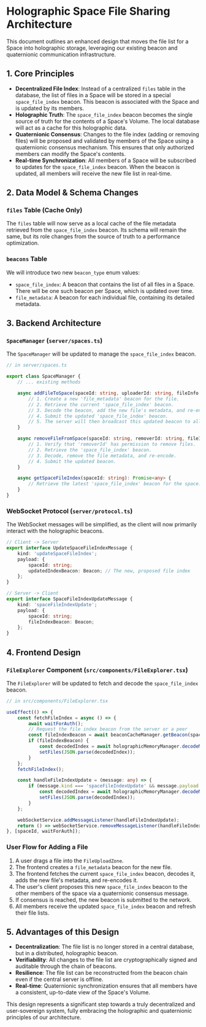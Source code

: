 # Holographic Space File Sharing Architecture

This document outlines an enhanced design that moves the file list for a Space into holographic storage, leveraging our existing beacon and quaternionic communication infrastructure.

## 1. Core Principles

*   **Decentralized File Index**: Instead of a centralized `files` table in the database, the list of files in a Space will be stored in a special `space_file_index` beacon. This beacon is associated with the Space and is updated by its members.
*   **Holographic Truth**: The `space_file_index` beacon becomes the single source of truth for the contents of a Space's Volume. The local database will act as a cache for this holographic data.
*   **Quaternionic Consensus**: Changes to the file index (adding or removing files) will be proposed and validated by members of the Space using a quaternionic consensus mechanism. This ensures that only authorized members can modify the Space's contents.
*   **Real-time Synchronization**: All members of a Space will be subscribed to updates for the `space_file_index` beacon. When the beacon is updated, all members will receive the new file list in real-time.

## 2. Data Model & Schema Changes

### `files` Table (Cache Only)

The `files` table will now serve as a local cache of the file metadata retrieved from the `space_file_index` beacon. Its schema will remain the same, but its role changes from the source of truth to a performance optimization.

### `beacons` Table

We will introduce two new `beacon_type` enum values:

*   `space_file_index`: A beacon that contains the list of all files in a Space. There will be one such beacon per Space, which is updated over time.
*   `file_metadata`: A beacon for each individual file, containing its detailed metadata.

## 3. Backend Architecture

### `SpaceManager` (`server/spaces.ts`)

The `SpaceManager` will be updated to manage the `space_file_index` beacon.

```typescript
// in server/spaces.ts

export class SpaceManager {
    // ... existing methods

    async addFileToSpace(spaceId: string, uploaderId: string, fileInfo: { ... }): Promise<void> {
        // 1. Create a new 'file_metadata' beacon for the file.
        // 2. Retrieve the current 'space_file_index' beacon.
        // 3. Decode the beacon, add the new file's metadata, and re-encode it.
        // 4. Submit the updated 'space_file_index' beacon.
        // 5. The server will then broadcast this updated beacon to all space members.
    }

    async removeFileFromSpace(spaceId: string, removerId: string, fileId: string): Promise<void> {
        // 1. Verify that 'removerId' has permission to remove files.
        // 2. Retrieve the 'space_file_index' beacon.
        // 3. Decode, remove the file metadata, and re-encode.
        // 4. Submit the updated beacon.
    }

    async getSpaceFileIndex(spaceId: string): Promise<any> {
        // Retrieve the latest 'space_file_index' beacon for the space.
    }
}
```

### WebSocket Protocol (`server/protocol.ts`)

The WebSocket messages will be simplified, as the client will now primarily interact with the holographic beacons.

```typescript
// Client -> Server
export interface UpdateSpaceFileIndexMessage {
    kind: 'updateSpaceFileIndex';
    payload: {
        spaceId: string;
        updatedIndexBeacon: Beacon; // The new, proposed file index
    };
}

// Server -> Client
export interface SpaceFileIndexUpdateMessage {
    kind: 'spaceFileIndexUpdate';
    payload: {
        spaceId: string;
        fileIndexBeacon: Beacon;
    };
}
```

## 4. Frontend Design

### `FileExplorer` Component (`src/components/FileExplorer.tsx`)

The `FileExplorer` will be updated to fetch and decode the `space_file_index` beacon.

```typescript
// in src/components/FileExplorer.tsx

useEffect(() => {
    const fetchFileIndex = async () => {
        await waitForAuth();
        // Request the file index beacon from the server or a peer
        const fileIndexBeacon = await beaconCacheManager.getBeacon(spaceId, 'space_file_index');
        if (fileIndexBeacon) {
            const decodedIndex = await holographicMemoryManager.decodeMemory(fileIndexBeacon);
            setFiles(JSON.parse(decodedIndex));
        }
    };
    fetchFileIndex();

    const handleFileIndexUpdate = (message: any) => {
        if (message.kind === 'spaceFileIndexUpdate' && message.payload.spaceId === spaceId) {
            const decodedIndex = await holographicMemoryManager.decodeMemory(message.payload.fileIndexBeacon);
            setFiles(JSON.parse(decodedIndex));
        }
    };

    webSocketService.addMessageListener(handleFileIndexUpdate);
    return () => webSocketService.removeMessageListener(handleFileIndexUpdate);
}, [spaceId, waitForAuth]);
```

### User Flow for Adding a File

1.  A user drags a file into the `FileUploadZone`.
2.  The frontend creates a `file_metadata` beacon for the new file.
3.  The frontend fetches the current `space_file_index` beacon, decodes it, adds the new file's metadata, and re-encodes it.
4.  The user's client proposes this new `space_file_index` beacon to the other members of the space via a quaternionic consensus message.
5.  If consensus is reached, the new beacon is submitted to the network.
6.  All members receive the updated `space_file_index` beacon and refresh their file lists.

## 5. Advantages of this Design

*   **Decentralization**: The file list is no longer stored in a central database, but in a distributed, holographic beacon.
*   **Verifiability**: All changes to the file list are cryptographically signed and auditable through the chain of beacons.
*   **Resilience**: The file list can be reconstructed from the beacon chain even if the central server is offline.
*   **Real-time**: Quaternionic synchronization ensures that all members have a consistent, up-to-date view of the Space's Volume.

This design represents a significant step towards a truly decentralized and user-sovereign system, fully embracing the holographic and quaternionic principles of our architecture.
